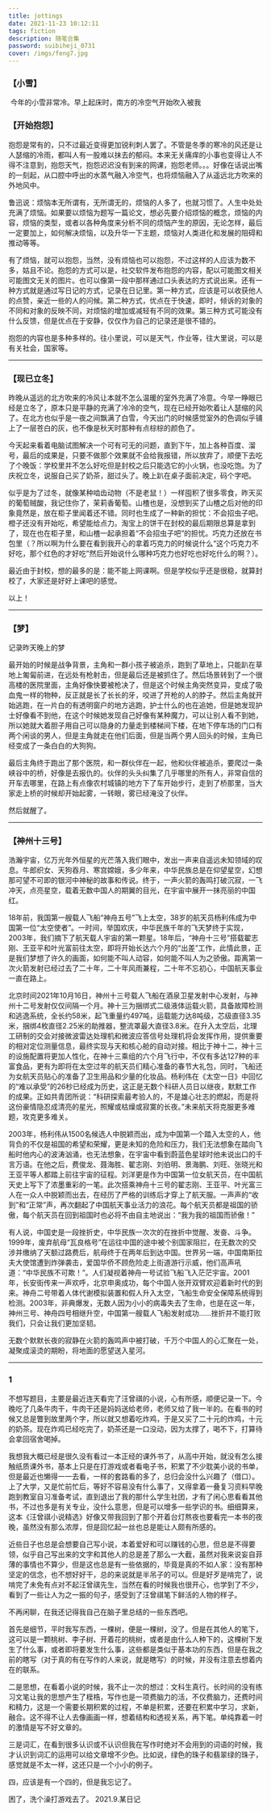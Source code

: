 ```yaml
---
title: jottings
date: 2021-11-23 10:12:11
tags: fiction
description: 随笔合集
password: suibiheji_0731
cover: /imgs/feng7.jpg
---
```


### 【小雪】

​		今年的小雪非常冷。早上起床时，南方的冷空气开始吹入被我





### 【开始抱怨】

抱怨是常有的，只不过最近变得更加锐利刺人罢了。不管是冬季的寒冷的风还是让人瑟缩的冷雨，都叫人有一股难以抹去的郁闷。本来无关痛痒的小事也变得让人不得不注意到，抱怨天气，抱怨迟迟没有到来的网课，抱怨老师。。。好像在话说出嘴的一刻起，从口腔中呼出的水蒸气融入冷空气，也将烦恼融入了从遥远北方吹来的外地风中。

鲁迅说：烦恼本无所谓有，无所谓无的，烦恼的人多了，也就习惯了。人生中处处充满了烦恼。如果要以烦恼为题写一篇论文，想必先要介绍烦恼的概念，烦恼的内容，烦恼的类型，或者以各种角度来分析不同的烦恼产生的原因，无论怎样，最后一定要加上，如何解决烦恼，以及升华一下主题，烦恼对人类进化和发展的阻碍和推动等等。

有了烦恼，就可以抱怨，当然，没有烦恼也可以抱怨，不过这样的人应该为数不多，姑且不论。抱怨的方式可以是，社交软件发布抱怨的内容，配以可能图文相关可能图文无关的图片。也可以像第一段中那样通过口头表达的方式说出来。还有一种方式就是通过写日记的方式，记录在日记里。第一种方式，应该是可以收获他人的点赞，亲近一些的人的问候。第二种方式，优点在于快速，即时，倾诉的对象的不同和对象的反映不同，对烦恼的增加或减轻有不同的效果。第三种方式可能没有什么反馈，但是优点在于安静，仅仅作为自己的记录还是很不错的。

抱怨的内容也是多种多样的。往小里说，可以是天气，作业等，往大里说，可以是有关社会，国家等。





---

### 【现已立冬】

昨晚从遥远的北方吹来的冷风让本就不怎么温暖的室外充满了冷意。今早一睁眼已经是立冬了，原本只是平静的充满了冷冷的空气，现在已经开始吹着让人瑟缩的风了。在北方也似乎是一夜之间飘满了白雪，今天出门的时候感觉室外的色调似乎铺上了一层苍白的灰，也不像是秋天时那种有点棕棕的颜色了。

今天起来看着电脑试图解决一个可有可无的问题，直到下午，加上各种百度、溜号，最后的成果是，只要不做那个效果就不会给我报错，所以放弃了，顺便下去吃了个晚饭：学校里并不怎么好吃但是封校之后只能选它的小火锅，也没吃饱。为了庆祝立冬，说服自己买了奶茶，甜过头了。晚上趴在桌子面前决定，码个字吧。

似乎是为了过冬，就像某种啮齿动物（不是老鼠！）一样囤积了很多零食，昨天买的葡萄贼酸，我记住你了，茉莉香葡萄。山楂也是，没想到买了山楂之后对他的印象竟然是，放在柜子里闻着还不错。同时也生成了一种新的担忧：不会招虫子吧。橙子还没有开始吃，希望能给点力。淘宝上的饼干在封校的最后期限总算是拿到了，现在也在柜子里，和山楂一起承担着“不会招虫子吧”的担忧。巧克力还放在书包里（？所以啊为什么要在看到我开心的拿着巧克力的时候说什么“这个巧克力不好吃，那个红色的才好吃”然后开始说什么哪种巧克力也好吃也好吃什么的啊？）。

最近由于封校，想的最多的是：能不能上网课啊。但是学校似乎还是很稳，就算封校了，大家还是好好上课吧的感觉。

以上！





---

### 【梦】

记录昨天晚上的梦

最开始的时候是战争背景，主角和一群小孩子被追杀，跑到了草地上，只能趴在草地上匍匐前进，在远处有枪射击，但是最后还是被抓住了。然后场景转到了一个很高楼的医院里面，主角好像快要被枪决了，但是这个时候主角突然变异，变成了吸血鬼一样的物种，反正就是长了长长的牙，咬进了开枪的人的脖子。然后主角就开始逃跑，在一片白的有透明窗户的地方逃跑，护士什么的也在追她，但是她发现护士好像看不到他，在这个时候她发现自己好像有某种魔力，可以让别人看不到她，所以她就大着胆子用自己可以隐身的力量走到楼梯间下楼，在地下停车场的门口有两个闲谈的男人，但是主角就走在他们后面，但是当两个男人回头的时候，主角已经变成了一条白白的大狗狗。

最后主角终于跑出了那个医院，和一群伙伴在一起，他和伙伴被追杀，要爬过一条峡谷中的桥，好像是去报仇的。伙伴的头头纠集了几乎哪里的所有人，非常自信的开车去哪里，在路上有点像农村城镇的地方下了车开始步行，走到了桥那里，当大家走上桥的时候却开始起雾，一转眼，雾已经淹没了伙伴。

然后就醒了。





---

### 【神州十三号】

浩瀚宇宙，亿万光年外恒星的光芒落入我们眼中，发出一声来自遥远未知领域的叹息。牛郎织女、天狗吞月、寒宫嫦娥，多少年来，中华民族总是在仰望星空，幻想那可望不可即的银河中神秘的故事和传说。终于，一声火箭的轰鸣打破沉寂，一飞冲天，点亮星空，载着无数中国人的期翼的目光，在宇宙中展开一抹亮丽的中国红。

18年前，我国第一艘载人飞船“神舟五号”飞上太空，38岁的航天员杨利伟成为中国第一位“太空使者”。一时间，举国欢庆，中华民族千年的飞天梦终于实现，2003年，我们摘下了航天载人宇宙的第一颗星。18年后，“神舟十三号”搭载翟志刚、王亚平和叶光富前往太空，即将开始长达六个月的“出差”工作，此情此景，正是我们梦想了许久的画面，如何能不叫人动容，如何能不叫人为之骄傲。距离第一次火箭发射已经过去了二十年，二十年风雨兼程，二十年不忘初心，中国航天事业一直在路上。

北京时间2021年10月16日，神州十三号载人飞船在酒泉卫星发射中心发射，与神州十二号发射仅仅间隔一个月。神十三为捆绑式二级液体运载火箭，具备故障检测和逃逸系统，全长约58米，起飞重量约497吨，运载能力达8吨级，芯级直径3.35米，捆绑4枚直径2.25米的助推器，整流罩最大直径3.8米。在升入太空后，北理工研制的交会对接微波雷达处理机和微波应答信号处理机将会发挥作用，提供重要的相对定位测量信息，最终实现与天和核心舱的自动对接。相比于神十二，神十三的设施配置将更加人性化，在神十三乘组的六个月飞行中，不仅有多达127种的丰富食品，更有为即将在太空过年的航天员们精心准备的春节大礼包，同时，飞船还为女航天员贴心的准备了卫生用品和少量的化妆品。杨利伟在《太空一日》中回忆的“难以承受”的26秒已经成为历史，这正是无数个科研人员日以继夜，默默工作的成果。正如共青团所说：“科研探索最考验人的，不是雄心壮志的燃起，而是将这份豪情隐忍成清亮的星光，照耀或枯燥或寂寞的长夜。”未来航天将克服更多难题，攻克更多难关。

 

 

2003年，杨利伟从1500名候选人中脱颖而出，成为中国第一个踏入太空的人，他背负的不仅是祖国的希望和荣耀，更是未知的危险和压力，我们无法想象在踏向飞船时他内心的波涛汹涌，也无法想象，在宇宙中看到蔚蓝色星球时他未说出口的千言万语。在他之后，费俊龙、聂海胜、翟志刚、刘伯明、景海鹏、刘旺、张晓光和王亚平等人都踏上前往宇宙的征程。刘洋更是作为中国第一位女航天员，在中国航天史上写下了浓墨重彩的一笔。此次搭乘神舟十三号的翟志刚、王亚平、叶光富三人在一众人中脱颖而出去，在经历了严格的训练后才穿上了航天服。一声声的“收到”和“正常”声，再次翻起了中国航天事业活力的浪花。每个航天员都是祖国的骄傲，每个航天员在回到祖国时也必将不由自主地说出：“我为我的祖国而骄傲！”

有人说，中国史是一段挫折史，中华民族一次次的在挫折中觉醒、发奋、斗争。1999年，废弃航母“瓦良格号”在运往中国的途中被个别国家阻拦，在无数次的交涉并缴纳了天额过路费后，航母终于在两年后到达中国。世界另一端，中国南斯拉夫大使馆遭到炸弹袭击，爱国华侨不顾危险走上街道游行示威，他们高声吼道：“中华民族不可欺！”。人们凝视着神舟一号试验飞船飞入茫茫宇宙。2001年，长安街传来一声欢呼，北京申奥成功，每个中国人张开双臂欢迎着新时代的到来。神舟二号带着人体代谢模拟装置和假人升入太空，飞船生命安全保障系统得到检测。2003年，非典爆发，无数人因为小小的病毒失去了生命，也是在这一年，神州三号、神舟四号相继升空，中国第一艘载人飞船发射成功……挫折并不能打败我们，只会让我们更加坚韧。

无数个默默长夜的寂静在火箭的轰鸣声中被打破，千万个中国人的心汇聚在一处，凝聚成滚烫的期盼，将地面的愿望送入星河。



---

### 1

不想写题目，主要是最近连天看完了汪曾祺的小说，心有所感，顺便记录一下。今晚吃了几条牛肉干，牛肉干还是妈妈送给老师，老师又给了我一半的。在看书的时候又总是瞥到故里两个字，所以就又想着吃炸鸡，于是又买了二十元的炸鸡，十元的奶茶。现在炸鸡已经吃完了，奶茶还是一口没动，因为太撑了，喝不下，打算待会拿回宿舍喝掉。

我想我大概已经是很久没有看过一本正经的课外书了，从高中开始，就没有怎么接触纸质课外书，基本上只是在打游戏或者看电子书，积累了不少耽美小说的书单，但是最近也懒得一一去看，一样的套路看的多了，总归会没什么兴趣了（借口）。上了大学，又是忙前忙后，等好不容易没有什么事了，又得拿着一叠复习资料早晚跑到教室自习准备考试，直到退出了我的那什么学生社团，才有了闲心思看看其他书，不过也多是有关专业，没什么意思，但是可以增多一些学识的书。细细算来，这本《汪曾祺小说精选》好像又带我回到了那个开着台灯熬夜也要看完一本书的夜晚，虽然没有那么浓厚，但是回忆起一丝也总是能让人颇有所感的。

近些日子也总是会想要自己写小说，本着爱好和可以赚钱的心思，但总是不得要领，似乎自己写出来的文字和其他人的总是差了那么一大截，虽然对我来说妄自菲薄的事情也不算少，但是这也总是有一些依据的，毕竟是真的不如人家：没有那种坚定的信念，也不想好好干，总的来说就是半吊子的可以。但是好歹是啃完了，说啃完了未免有点对不起汪曾祺先生，当然在看的时候我也很开心，也学到了不少，看到了一些让人为之一振的句子，感受到了汪曾祺笔下鲜活的人物的样子。

不再闲聊，在我还记得我自己在脑子里总结的一些东西吧。

首先是细节，平时我写东西，一棵树，便是一棵树，没了。但是在其他人的笔下，这可以是一颗桃树、李子树、开着花的桃树，或者是由什么人种下的，这棵树下发生了什么事，或者即将要发生什么事，这些都是类似于基本功的东西，但是在我之前的瞎写（对于真的有在写作的人来说，就是瞎写）的时候，并没有注意去想着内在的联系。

二是思想，在看着小说的时候，我不止一次的想过：文科生真行。长时间的没有练习文笔让我的思想产生了桎梏，写作也是一项费脑力的活，不仅费脑力，还费时间和精力，这是一个需要长期积累的过程，不单是积累，还要在积累中学习，求新，融合。这不得不让人去像画画一样，想着结构和透视关系，再下笔。单纯靠着一时的激情是写不好文章的。

三是词汇，在看到很多认识或不认识但我在写作时绝对不会用到的词语的时候，我才认识到词汇的运用可以给文章增不少色。比如说，绿色的珠子和翡翠绿的珠子，感觉就是不太一样，这还只是一个小小的例子。

四，应该是有一个四的，但是我忘记了。

困了，洗个澡打游戏去了。  2021.9.某日记